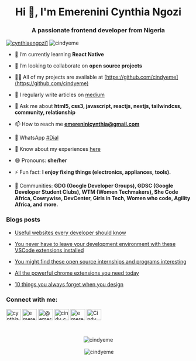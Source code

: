 <h1 align="center">Hi 👋, I'm Emerenini Cynthia Ngozi</h1>
<h3 align="center">A passionate frontend developer from Nigeria</h3>


<p align="left"> <a href="https://twitter.com/cynthiaengozi1" target="blank"><img src="https://img.shields.io/twitter/follow/cynthiaengozi1?logo=twitter&style=for-the-badge" alt="cynthiaengozi1" /></a> <span align="left"> <img src="https://komarev.com/ghpvc/?username=cindyeme&label=Profile%20views&color=0e75b6&style=flat" alt="cindyeme" /> </span></p>
 

<!-- - 🔭 I’m currently working on [learnR](https://cindyeme.github.io/learnR)-->

- 🌱 I’m currently learning **React Native**

- 👯 I’m looking to collaborate on **open source projects**

- 👨‍💻 All of my projects are available at [https://github.com/cindyeme](https://github.com/cindyeme)

- 📝 I regularly write articles on [medium](https://medium.com/@emereninicynthia)

- 💬 Ask me about **html5, css3, javascript, reactjs, nextjs, tailwindcss, community, relationship**

- 📫 How to reach me **emereninicynthia@gmail.com**

- 💬 WhatsApp <a href="tel:08135570186" target="blank">#Dial</a>

- 📄 Know about my experiences [here](https://app.flowcv.io/resume-feedback/3zs0zA4GttpL)

- 😄 Pronouns: **she/her**

- ⚡ Fun fact: **I enjoy fixing things (electronics, appliances, tools).**

- 👯 Communities: **GDG (Google Developer Groups), GDSC (Google Developer Student Clubs), WTM (Women Techmakers), She Code Africa, Cowrywise, DevCenter, Girls in Tech,     Women who code, Agility Africa, and more.**

### Blogs posts
- [Useful websites every developer should know](https://medium.com/@emereninicynthia/how-come-you-dont-know-these-websites-as-a-developer-da7f32f65d60)

- [You never have to leave your development environment with these VSCode extensions installed](https://medium.com/@emereninicynthia/you-never-have-to-leave-your-development-environment-with-these-vs-code-extensions-installed-b9658fc5c21d)

- [You might find these open source internships and programs interesting](https://medium.com/@emereninicynthia/you-might-find-these-open-source-internships-and-programs-interesting-cb2be57b8a56)

- [All the powerful chrome extensions you need today](https://medium.com/@emereninicynthia/all-the-powerful-chrome-extensions-you-need-today-2c943e083fa5)

- [10 things you always forget when you design](https://medium.com/@emereninicynthia/10-things-you-always-forget-when-you-design-f002564c5ed)


<h3 align="left">Connect with me:</h3>
<p align="left">
<a href="https://twitter.com/cynthiaengozi1" target="blank"><img align="center" src="https://raw.githubusercontent.com/rahuldkjain/github-profile-readme-generator/master/src/images/icons/Social/twitter.svg" alt="cynthiaengozi1" height="30" width="40" /></a>
<a href="https://linkedin.com/in/emerenini-cynthia-ngozi-29a013192" target="blank"><img align="center" src="https://raw.githubusercontent.com/rahuldkjain/github-profile-readme-generator/master/src/images/icons/Social/linked-in-alt.svg" alt="emerenini-cynthia-ngozi" height="30" width="40" /></a>
<a href="https://medium.com/@emereninicynthia" target="blank"><img align="center" src="https://raw.githubusercontent.com/rahuldkjain/github-profile-readme-generator/master/src/images/icons/Social/medium.svg" alt="@emereninicynthia" height="30" width="40" /></a>
<a href="https://www.youtube.com/c/cindy_codes" target="blank"><img align="center" src="https://raw.githubusercontent.com/rahuldkjain/github-profile-readme-generator/master/src/images/icons/Social/youtube.svg" alt="cindy_codes" height="30" width="40" /></a>
<a href="https://www.hackerrank.com/emereninicynthia" target="blank"><img align="center" src="https://raw.githubusercontent.com/rahuldkjain/github-profile-readme-generator/master/src/images/icons/Social/hackerrank.svg" alt="emereninicynthia" height="30" width="40" /></a>
<a href="https://discord.gg/Cindy_codes#6546" target="blank"><img align="center" src="https://raw.githubusercontent.com/rahuldkjain/github-profile-readme-generator/master/src/images/icons/Social/discord.svg" alt="Cindy_codes#6546" height="30" width="40" /></a>
</p>

<!-- <h3 align="left">Languages and Tools:</h3>
<p align="left"> <a href="https://getbootstrap.com" target="_blank" rel="noreferrer"> <img src="https://raw.githubusercontent.com/devicons/devicon/master/icons/bootstrap/bootstrap-plain-wordmark.svg" alt="bootstrap" width="40" height="40"/> </a> <a href="https://www.w3schools.com/css/" target="_blank" rel="noreferrer"> <img src="https://raw.githubusercontent.com/devicons/devicon/master/icons/css3/css3-original-wordmark.svg" alt="css3" width="40" height="40"/> </a> <a href="https://www.figma.com/" target="_blank" rel="noreferrer"> <img src="https://www.vectorlogo.zone/logos/figma/figma-icon.svg" alt="figma" width="40" height="40"/> </a> <a href="https://git-scm.com/" target="_blank" rel="noreferrer"> <img src="https://www.vectorlogo.zone/logos/git-scm/git-scm-icon.svg" alt="git" width="40" height="40"/> </a> <a href="https://heroku.com" target="_blank" rel="noreferrer"> <img src="https://www.vectorlogo.zone/logos/heroku/heroku-icon.svg" alt="heroku" width="40" height="40"/> </a> <a href="https://www.w3.org/html/" target="_blank" rel="noreferrer"> <img src="https://raw.githubusercontent.com/devicons/devicon/master/icons/html5/html5-original-wordmark.svg" alt="html5" width="40" height="40"/> </a> <a href="https://developer.mozilla.org/en-US/docs/Web/JavaScript" target="_blank" rel="noreferrer"> <img src="https://raw.githubusercontent.com/devicons/devicon/master/icons/javascript/javascript-original.svg" alt="javascript" width="40" height="40"/> </a> <a href="https://www.mysql.com/" target="_blank" rel="noreferrer"> <img src="https://raw.githubusercontent.com/devicons/devicon/master/icons/mysql/mysql-original-wordmark.svg" alt="mysql" width="40" height="40"/> </a> <a href="https://nextjs.org/" target="_blank" rel="noreferrer"> <img src="https://cdn.worldvectorlogo.com/logos/nextjs-2.svg" alt="nextjs" width="40" height="40"/> </a>  <a href="https://reactjs.org/" target="_blank" rel="noreferrer"> <img src="https://raw.githubusercontent.com/devicons/devicon/master/icons/react/react-original-wordmark.svg" alt="react" width="40" height="40"/> </a> <a href="https://reactnative.dev/" target="_blank" rel="noreferrer"> <img src="https://reactnative.dev/img/header_logo.svg" alt="reactnative" width="40" height="40"/> </a> <a href="https://redux.js.org" target="_blank" rel="noreferrer"> <img src="https://raw.githubusercontent.com/devicons/devicon/master/icons/redux/redux-original.svg" alt="redux" width="40" height="40"/> </a> <a href="https://sass-lang.com" target="_blank" rel="noreferrer"> <img src="https://raw.githubusercontent.com/devicons/devicon/master/icons/sass/sass-original.svg" alt="sass" width="40" height="40"/> </a> <a href="https://tailwindcss.com/" target="_blank" rel="noreferrer"> <img src="https://www.vectorlogo.zone/logos/tailwindcss/tailwindcss-icon.svg" alt="tailwind" width="40" height="40"/> </a> </p> -->
<br>
<!-- <p align="left"> <a href="https://github.com/ryo-ma/github-profile-trophy"><img src="https://github-profile-trophy.vercel.app/?username=cindyeme" alt="cindyeme" /></a> </p> -->

<p align="center"><img align="center" src="https://github-readme-stats.vercel.app/api/top-langs?username=cindyeme&show_icons=true&locale=en&layout=compact" alt="cindyeme" /></p>

<p align="center">&nbsp;<img align="center" src="https://github-readme-stats.vercel.app/api?username=cindyeme&show_icons=true&locale=en" alt="cindyeme" /></p>
